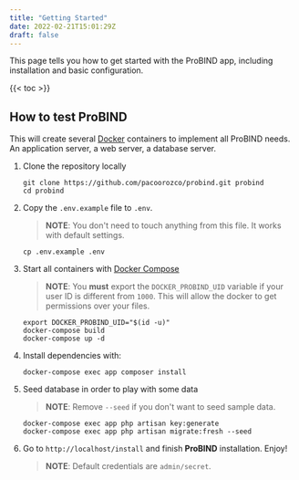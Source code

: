 ```yaml
---
title: "Getting Started"
date: 2022-02-21T15:01:29Z
draft: false
---
```

This page tells you how to get started with the ProBIND app, including installation and basic configuration.

{{< toc >}}

## How to test ProBIND
This will create several [Docker](https://www.docker.com/) containers to implement all ProBIND needs. An application server, a web server, a database server.

1. Clone the repository locally

    ```Shell
    git clone https://github.com/pacoorozco/probind.git probind
    cd probind
    ```

2. Copy the `.env.example` file to `.env`.

   > **NOTE**: You don't need to touch anything from this file. It works with default settings.

   ```Shell
   cp .env.example .env
   ```

4. Start all containers with [Docker Compose](https://docs.docker.com/compose/)

   > **NOTE**: You **must** export the `DOCKER_PROBIND_UID` variable if your user ID is different from `1000`. This will allow the docker to get permissions over your files.

    ```Shell
    export DOCKER_PROBIND_UID="$(id -u)"
    docker-compose build
    docker-compose up -d
    ```

5. Install dependencies with:

    ```Shell
    docker-compose exec app composer install
    ```

6. Seed database in order to play with some data

   > **NOTE**: Remove `--seed` if you don't want to seed sample data.

    ```Shell
    docker-compose exec app php artisan key:generate 
    docker-compose exec app php artisan migrate:fresh --seed
   ```

7. Go to `http://localhost/install` and finish **ProBIND** installation. Enjoy!

   > **NOTE**: Default credentials are `admin/secret`.

